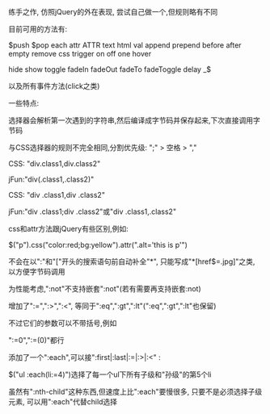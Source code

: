 练手之作, 仿照jQuery的外在表现, 尝试自己做一个,但规则略有不同

目前可用的方法有:

$push $pop each attr ATTR text html val append prepend before after empty remove css trigger on off one hover 

hide show toggle fadeIn fadeOut fadeTo fadeToggle delay  _$ 

以及所有事件方法(click之类)


一些特点:

选择器会解析第一次遇到的字符串,然后编译成字节码并保存起来,下次直接调用字节码

与CSS选择器的规则不完全相同,分割优先级: ";" > 空格 > ","

CSS: "div.class1,div.class2"

jFun:"div(.class1,.class2)"


CSS: "div .class1,div .class2"

jFun:"div .class1;div .class2"或"div .class1,.class2"


css和attr方法跟jQuery有些区别,例如:

$("p").css("color:red;bg:yellow").attr(".alt='this is p'")



不会在以":"和"["开头的搜索语句前自动补全"\*", 只能写成"\*[href$=.jpg]"之类, 以方便字节码调用

为性能考虑,":not"不支持嵌套":not"(若有需要再支持嵌套:not)

增加了":=",":>",":<", 等同于":eq",":gt",":lt"(":eq",":gt",":lt"也保留)

不过它们的参数可以不带括号,例如

":=0",":=(0)"都行

添加了一个":each",可以接":first|:last|:=|:>|:<" :

$("ul :each(li:=4)")选择了每一个ul下所有子级和"孙级"的第5个li

虽然有":nth-child"这种东西,但速度上比":each"要慢很多, 只要不是必须选择子级元素, 可以用":each"代替child选择

